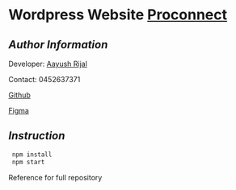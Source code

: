 # Wordpress Website [Proconnect](https://www.aiims.com.au)

## _Author Information_

Developer: [Aayush Rijal](https://www.aayushrijal.net)

Contact: 0452637371

[Github](https://github.com/aayushrijal91/proconnect)

[Figma](https://www.figma.com/file/PcIkLmXMfMpF00EZbGGxki/Pro-Connect?node-id=509-4&t=uRCNJZrsVD1WKYPd-0)

## _Instruction_

```bash
 npm install
 npm start
 ```

Reference for full repository

